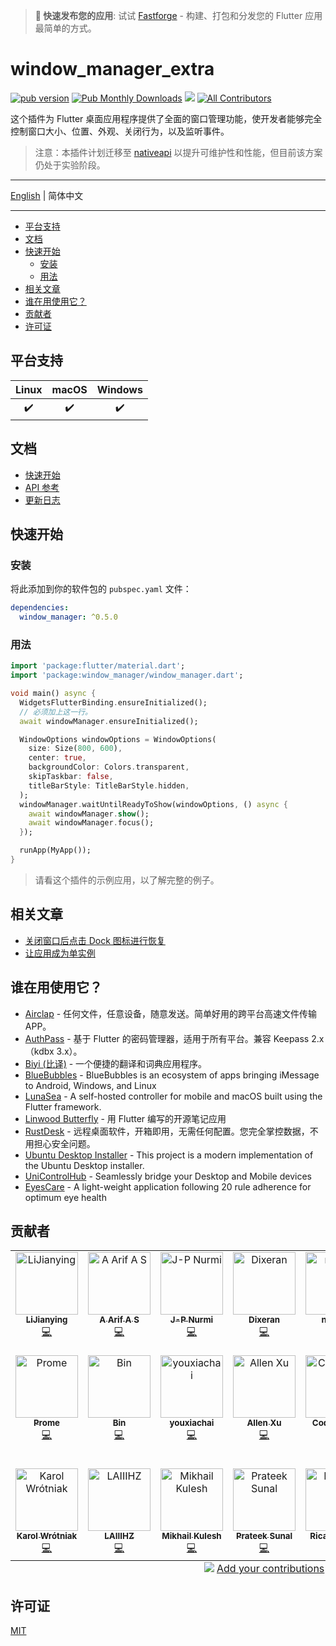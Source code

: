 > **🚀 快速发布您的应用**: 试试 [Fastforge](https://fastforge.dev) - 构建、打包和分发您的 Flutter 应用最简单的方式。

# window_manager_extra

[![pub version][pub-image]][pub-url] [![Pub Monthly Downloads][pub-dm-image]][pub-dm-url] [![][discord-image]][discord-url] [![All Contributors][all-contributors-image]](#contributors)

[pub-image]: https://img.shields.io/pub/v/window_manager_extra.svg
[pub-url]: https://pub.dev/packages/window_manager_extra
[pub-dm-image]: https://img.shields.io/pub/dm/window_manager_extra.svg
[pub-dm-url]: https://pub.dev/packages/window_manager_extra/score
[discord-image]: https://img.shields.io/discord/884679008049037342.svg
[discord-url]: https://discord.gg/zPa6EZ2jqb
[all-contributors-image]: https://img.shields.io/github/all-contributors/leanflutter/window_manager_extra?color=ee8449&style=flat-square

这个插件为 Flutter 桌面应用程序提供了全面的窗口管理功能，使开发者能够完全控制窗口大小、位置、外观、关闭行为，以及监听事件。

> 注意：本插件计划迁移至 [nativeapi](https://github.com/leanflutter/nativeapi-flutter) 以提升可维护性和性能，但目前该方案仍处于实验阶段。

---

[English](./README.md) | 简体中文

---

<!-- START doctoc generated TOC please keep comment here to allow auto update -->
<!-- DON'T EDIT THIS SECTION, INSTEAD RE-RUN doctoc TO UPDATE -->

- [平台支持](#%E5%B9%B3%E5%8F%B0%E6%94%AF%E6%8C%81)
- [文档](#%E6%96%87%E6%A1%A3)
- [快速开始](#%E5%BF%AB%E9%80%9F%E5%BC%80%E5%A7%8B)
  - [安装](#%E5%AE%89%E8%A3%85)
  - [用法](#%E7%94%A8%E6%B3%95)
- [相关文章](#%E7%9B%B8%E5%85%B3%E6%96%87%E7%AB%A0)
- [谁在用使用它？](#%E8%B0%81%E5%9C%A8%E7%94%A8%E4%BD%BF%E7%94%A8%E5%AE%83)
- [贡献者](#%E8%B4%A1%E7%8C%AE%E8%80%85)
- [许可证](#%E8%AE%B8%E5%8F%AF%E8%AF%81)

<!-- END doctoc generated TOC please keep comment here to allow auto update -->

## 平台支持

| Linux | macOS | Windows |
| :---: | :---: | :-----: |
|  ✔️   |  ✔️   |   ✔️    |

## 文档

- [快速开始](https://leanflutter.dev/zh/documentation/window_manager/quick-start)
- [API 参考](https://pub.dev/documentation/window_manager/latest/window_manager/)
- [更新日志](https://pub.dev/packages/window_manager/changelog)

## 快速开始

### 安装

将此添加到你的软件包的 `pubspec.yaml` 文件：

```yaml
dependencies:
  window_manager: ^0.5.0
```

### 用法

```dart
import 'package:flutter/material.dart';
import 'package:window_manager/window_manager.dart';

void main() async {
  WidgetsFlutterBinding.ensureInitialized();
  // 必须加上这一行。
  await windowManager.ensureInitialized();

  WindowOptions windowOptions = WindowOptions(
    size: Size(800, 600),
    center: true,
    backgroundColor: Colors.transparent,
    skipTaskbar: false,
    titleBarStyle: TitleBarStyle.hidden,
  );
  windowManager.waitUntilReadyToShow(windowOptions, () async {
    await windowManager.show();
    await windowManager.focus();
  });

  runApp(MyApp());
}

```

> 请看这个插件的示例应用，以了解完整的例子。

## 相关文章

- [关闭窗口后点击 Dock 图标进行恢复](https://leanflutter.dev/zh/blog/click-dock-icon-to-restore-after-closing-the-window)
- [让应用成为单实例](https://leanflutter.dev/zh/blog/making-the-app-single-instanced)

## 谁在用使用它？

- [Airclap](https://airclap.app/) - 任何文件，任意设备，随意发送。简单好用的跨平台高速文件传输 APP。
- [AuthPass](https://authpass.app/) - 基于 Flutter 的密码管理器，适用于所有平台。兼容 Keepass 2.x（kdbx 3.x）。
- [Biyi (比译)](https://biyidev.com/) - 一个便捷的翻译和词典应用程序。
- [BlueBubbles](https://github.com/BlueBubblesApp/bluebubbles-app) - BlueBubbles is an ecosystem of apps bringing iMessage to Android, Windows, and Linux
- [LunaSea](https://github.com/CometTools/LunaSea) - A self-hosted controller for mobile and macOS built using the Flutter framework.
- [Linwood Butterfly](https://github.com/LinwoodCloud/Butterfly) - 用 Flutter 编写的开源笔记应用
- [RustDesk](https://github.com/rustdesk/rustdesk) - 远程桌面软件，开箱即用，无需任何配置。您完全掌控数据，不用担心安全问题。
- [Ubuntu Desktop Installer](https://github.com/canonical/ubuntu-desktop-installer) - This project is a modern implementation of the Ubuntu Desktop installer.
- [UniControlHub](https://github.com/rohitsangwan01/uni_control_hub) - Seamlessly bridge your Desktop and Mobile devices
- [EyesCare](https://bixat.dev/products/EyesCare) - A light-weight application following 20 rule adherence for optimum eye health

## 贡献者

<!-- ALL-CONTRIBUTORS-LIST:START - Do not remove or modify this section -->
<!-- prettier-ignore-start -->
<!-- markdownlint-disable -->
<table>
  <tbody>
    <tr>
      <td align="center" valign="top" width="14.28%"><a href="https://github.com/lijy91"><img src="https://avatars.githubusercontent.com/u/3889523?v=4?s=100" width="100px;" alt="LiJianying"/><br /><sub><b>LiJianying</b></sub></a><br /><a href="https://github.com/leanflutter/window_manager/commits?author=lijy91" title="Code">💻</a></td>
      <td align="center" valign="top" width="14.28%"><a href="https://github.com/damywise"><img src="https://avatars.githubusercontent.com/u/25608913?v=4?s=100" width="100px;" alt=" A Arif A S"/><br /><sub><b> A Arif A S</b></sub></a><br /><a href="https://github.com/leanflutter/window_manager/commits?author=damywise" title="Code">💻</a></td>
      <td align="center" valign="top" width="14.28%"><a href="https://github.com/jpnurmi"><img src="https://avatars.githubusercontent.com/u/140617?v=4?s=100" width="100px;" alt="J-P Nurmi"/><br /><sub><b>J-P Nurmi</b></sub></a><br /><a href="https://github.com/leanflutter/window_manager/commits?author=jpnurmi" title="Code">💻</a></td>
      <td align="center" valign="top" width="14.28%"><a href="https://github.com/Dixeran"><img src="https://avatars.githubusercontent.com/u/22679810?v=4?s=100" width="100px;" alt="Dixeran"/><br /><sub><b>Dixeran</b></sub></a><br /><a href="https://github.com/leanflutter/window_manager/commits?author=Dixeran" title="Code">💻</a></td>
      <td align="center" valign="top" width="14.28%"><a href="https://github.com/nikitatg"><img src="https://avatars.githubusercontent.com/u/96043303?v=4?s=100" width="100px;" alt="nikitatg"/><br /><sub><b>nikitatg</b></sub></a><br /><a href="https://github.com/leanflutter/window_manager/commits?author=nikitatg" title="Code">💻</a></td>
      <td align="center" valign="top" width="14.28%"><a href="https://merritt.codes/"><img src="https://avatars.githubusercontent.com/u/9575627?v=4?s=100" width="100px;" alt="Kristen McWilliam"/><br /><sub><b>Kristen McWilliam</b></sub></a><br /><a href="https://github.com/leanflutter/window_manager/commits?author=Merrit" title="Code">💻</a></td>
      <td align="center" valign="top" width="14.28%"><a href="https://github.com/Kingtous"><img src="https://avatars.githubusercontent.com/u/39793325?v=4?s=100" width="100px;" alt="Kingtous"/><br /><sub><b>Kingtous</b></sub></a><br /><a href="https://github.com/leanflutter/window_manager/commits?author=Kingtous" title="Code">💻</a></td>
    </tr>
    <tr>
      <td align="center" valign="top" width="14.28%"><a href="https://github.com/hlwhl"><img src="https://avatars.githubusercontent.com/u/7610615?v=4?s=100" width="100px;" alt="Prome"/><br /><sub><b>Prome</b></sub></a><br /><a href="https://github.com/leanflutter/window_manager/commits?author=hlwhl" title="Code">💻</a></td>
      <td align="center" valign="top" width="14.28%"><a href="https://i.soit.tech/"><img src="https://avatars.githubusercontent.com/u/17426470?v=4?s=100" width="100px;" alt="Bin"/><br /><sub><b>Bin</b></sub></a><br /><a href="https://github.com/leanflutter/window_manager/commits?author=boyan01" title="Code">💻</a></td>
      <td align="center" valign="top" width="14.28%"><a href="https://github.com/youxiachai"><img src="https://avatars.githubusercontent.com/u/929502?v=4?s=100" width="100px;" alt="youxiachai"/><br /><sub><b>youxiachai</b></sub></a><br /><a href="https://github.com/leanflutter/window_manager/commits?author=youxiachai" title="Code">💻</a></td>
      <td align="center" valign="top" width="14.28%"><a href="https://github.com/Allenxuxu"><img src="https://avatars.githubusercontent.com/u/20566897?v=4?s=100" width="100px;" alt="Allen Xu"/><br /><sub><b>Allen Xu</b></sub></a><br /><a href="https://github.com/leanflutter/window_manager/commits?author=Allenxuxu" title="Code">💻</a></td>
      <td align="center" valign="top" width="14.28%"><a href="https://linwood.dev/"><img src="https://avatars.githubusercontent.com/u/20452814?v=4?s=100" width="100px;" alt="CodeDoctor"/><br /><sub><b>CodeDoctor</b></sub></a><br /><a href="https://github.com/leanflutter/window_manager/commits?author=CodeDoctorDE" title="Code">💻</a></td>
      <td align="center" valign="top" width="14.28%"><a href="https://github.com/jcbinet"><img src="https://avatars.githubusercontent.com/u/17210882?v=4?s=100" width="100px;" alt="Jean-Christophe Binet"/><br /><sub><b>Jean-Christophe Binet</b></sub></a><br /><a href="https://github.com/leanflutter/window_manager/commits?author=jcbinet" title="Code">💻</a></td>
      <td align="center" valign="top" width="14.28%"><a href="https://github.com/Jon-Salmon"><img src="https://avatars.githubusercontent.com/u/26483285?v=4?s=100" width="100px;" alt="Jon Salmon"/><br /><sub><b>Jon Salmon</b></sub></a><br /><a href="https://github.com/leanflutter/window_manager/commits?author=Jon-Salmon" title="Code">💻</a></td>
    </tr>
    <tr>
      <td align="center" valign="top" width="14.28%"><a href="https://github.com/koral--"><img src="https://avatars.githubusercontent.com/u/3340954?v=4?s=100" width="100px;" alt="Karol Wrótniak"/><br /><sub><b>Karol Wrótniak</b></sub></a><br /><a href="https://github.com/leanflutter/window_manager/commits?author=koral--" title="Code">💻</a></td>
      <td align="center" valign="top" width="14.28%"><a href="https://github.com/laiiihz"><img src="https://avatars.githubusercontent.com/u/35956195?v=4?s=100" width="100px;" alt="LAIIIHZ"/><br /><sub><b>LAIIIHZ</b></sub></a><br /><a href="https://github.com/leanflutter/window_manager/commits?author=laiiihz" title="Code">💻</a></td>
      <td align="center" valign="top" width="14.28%"><a href="https://www.linkedin.com/in/mikhailkulesh"><img src="https://avatars.githubusercontent.com/u/30557348?v=4?s=100" width="100px;" alt="Mikhail Kulesh"/><br /><sub><b>Mikhail Kulesh</b></sub></a><br /><a href="https://github.com/leanflutter/window_manager/commits?author=mkulesh" title="Code">💻</a></td>
      <td align="center" valign="top" width="14.28%"><a href="https://github.com/prateekmedia"><img src="https://avatars.githubusercontent.com/u/41370460?v=4?s=100" width="100px;" alt="Prateek Sunal"/><br /><sub><b>Prateek Sunal</b></sub></a><br /><a href="https://github.com/leanflutter/window_manager/commits?author=prateekmedia" title="Code">💻</a></td>
      <td align="center" valign="top" width="14.28%"><a href="https://ricardoboss.de/"><img src="https://avatars.githubusercontent.com/u/6266356?v=4?s=100" width="100px;" alt="Ricardo Boss"/><br /><sub><b>Ricardo Boss</b></sub></a><br /><a href="https://github.com/leanflutter/window_manager/commits?author=ricardoboss" title="Code">💻</a></td>
    </tr>
  </tbody>
  <tfoot>
    <tr>
      <td align="center" size="13px" colspan="7">
        <img src="https://raw.githubusercontent.com/all-contributors/all-contributors-cli/1b8533af435da9854653492b1327a23a4dbd0a10/assets/logo-small.svg">
          <a href="https://all-contributors.js.org/docs/en/bot/usage">Add your contributions</a>
        </img>
      </td>
    </tr>
  </tfoot>
</table>

<!-- markdownlint-restore -->
<!-- prettier-ignore-end -->

<!-- ALL-CONTRIBUTORS-LIST:END -->

## 许可证

[MIT](./LICENSE)
